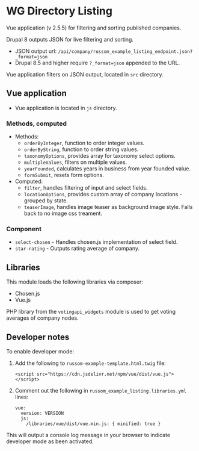 # WG Directory Listing

Vue application (v 2.5.5) for filtering and sorting published companies. 

Drupal 8 outputs JSON for live filtering and sorting. 

- JSON output url: `/api/company/russom_example_listing_endpoint.json?_format=json`
- Drupal 8.5 and higher require `?_format=json` appended to the URL. 

Vue application filters on JSON output, located in `src` directory. 
 
## Vue application
- Vue application is located in `js` directory. 

### Methods, computed

- Methods: 
    - `orderByInteger`, function to order integer values. 
    - `orderByString`, function to order string values.
    - `taxonomyOptions`, provides array for taxonomy select options.
    - `multipleValues`, filters on multiple values.
    - `yearFounded`, calculates years in business from year founded value. 
    - `formSubmit`, resets form options.
- Computed:
    - `filter`, handles filtering of input and select fields. 
    - `locationOptions`, provides custom array of company locations  - grouped by state. 
    - `teaserImage`, handles image teaser as background image style. Falls back to no image css treament. 

### Component

- `select-chosen` - Handles chosen.js implementation of select field.
- `star-rating` - Outputs rating average of company.

## Libraries
This module loads the following libraries via composer: 

- Chosen.js
- Vue.js

PHP library from the `votingapi_widgets` module is used to get voting averages of company nodes.

## Developer notes
To enable developer mode: 

1) Add the following to `russom-example-template.html.twig` file:
    ```
    <script src="https://cdn.jsdelivr.net/npm/vue/dist/vue.js"></script>
    ```
2) Comment out the following in `russom_example_listing.libraries.yml` lines: 
    ```
    vue:
      version: VERSION
      js:
        /libraries/vue/dist/vue.min.js: { minified: true }
    ```
    
This will output a console log message in your browser to indicate developer mode as been activated. 

